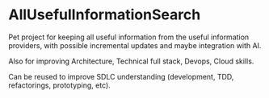 # AllUsefulInformationSearch

Pet project for keeping all useful information from the useful information providers, with possible incremental updates and maybe integration with AI.

Also for improving Architecture, Technical full stack, Devops, Cloud skills.

Can be reused to improve SDLC understanding (development, TDD, refactorings, prototyping, etc).